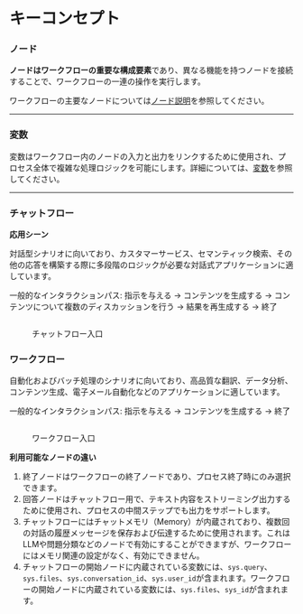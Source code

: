 # キーコンセプト

### ノード

**ノードはワークフローの重要な構成要素**であり、異なる機能を持つノードを接続することで、ワークフローの一連の操作を実行します。

ワークフローの主要なノードについては[ノード説明](node/)を参照してください。

***

### 変数

変数はワークフロー内のノードの入力と出力をリンクするために使用され、プロセス全体で複雑な処理ロジックを可能にします。詳細については、[変数](variables.md)を参照してください。

***

### チャットフロー

**応用シーン**

対話型シナリオに向いており、カスタマーサービス、セマンティック検索、その他の応答を構築する際に多段階のロジックが必要な対話式アプリケーションに適しています。

一般的なインタラクションパス: 指示を与える → コンテンツを生成する → コンテンツについて複数のディスカッションを行う → 結果を再生成する → 終了

<figure><img src="../../.gitbook/assets/jp-create-chatbox-chatflow.png" alt=""><figcaption><p>チャットフロー入口</p></figcaption></figure>

### ワークフロー

自動化およびバッチ処理のシナリオに向いており、高品質な翻訳、データ分析、コンテンツ生成、電子メール自動化などのアプリケーションに適しています。

一般的なインタラクションパス: 指示を与える → コンテンツを生成する → 終了

<figure><img src="../../.gitbook/assets/jp-create-workflow.png" alt=""><figcaption><p>ワークフロー入口</p></figcaption></figure>

**利用可能なノードの違い**

1. 終了ノードはワークフローの終了ノードであり、プロセス終了時にのみ選択できます。
2. 回答ノードはチャットフロー用で、テキスト内容をストリーミング出力するために使用され、プロセスの中間ステップでも出力をサポートします。
3. チャットフローにはチャットメモリ（Memory）が内蔵されており、複数回の対話の履歴メッセージを保存および伝達するために使用されます。これはLLMや問題分類などのノードで有効にすることができますが、ワークフローにはメモリ関連の設定がなく、有効にできません。
4. チャットフローの開始ノードに内蔵されている変数には、`sys.query`、`sys.files`、`sys.conversation_id`、`sys.user_id`が含まれます。ワークフローの開始ノードに内蔵されている変数には、`sys.files`、`sys_id`が含まれます。
